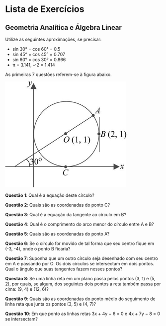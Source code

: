 # Lista de Exercícios
## Geometria Analítica e Álgebra Linear

Utilize as seguintes aproximações, se precisar:
- sin 30° = cos 60° = 0.5
- sin 45° = cos 45° = 0.707
- sin 60° = cos 30° = 0.866
- π = 3.141, ✓2 = 1.414

As primeiras 7 questões referem-se à figura abaixo.

![Imagem de um círculo no plano cartesiano](images/circunferencia.jpg)

**Questão 1**: Qual é a equação deste círculo?

**Questão 2**: Quais são as coordenadas do ponto C?

**Questão 3**: Qual é a equação da tangente ao círculo em B?

**Questão 4**: Qual é o comprimento do arco menor do círculo entre A e B?

**Questão 5**: Quais são as coordenadas do ponto A?

**Questão 6**: Se o círculo for movido de tal forma que seu centro fique em
  (-3, -4), onde o ponto B ficaria?

**Questão 7**: Suponha que um outro círculo seja desenhado com seu centro em A
  e passando por O. Os dois círculos se intersectam em dois pontos. Qual o
  ângulo que suas tangentes fazem nesses pontos?

**Questão 8**: Se uma linha reta em um plano passa pelos pontos (3, 1) e (5, 2),
  por quais, se algum, dos seguintes dois pontos a reta também passa por cima:
  (9, 4) e (12, 6)?

**Questão 9**: Quais são as coordenadas do ponto médio do seguimento de linha
  reta que junta os pontos (3, 5) e (4, 7)?

**Questão 10**: Em que ponto as linhas retas 3x + 4y − 6 = 0
e 4x + 7y − 8 = 0 se intersectam?
